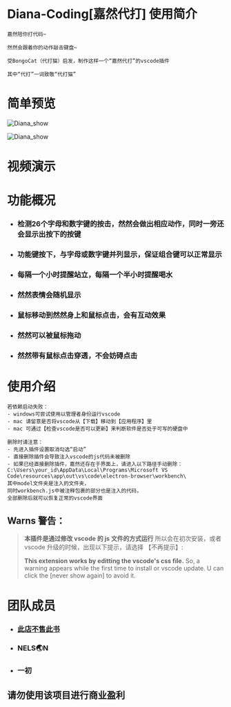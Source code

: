 # Diana-Coding[嘉然代打] 使用简介
    嘉然陪你打代码~
    
    然然会跟着你的动作敲击键盘~
    
    受BongoCat（代打猫）启发，制作这样一个“嘉然代打”的vscode插件
    
    其中“代打”一词致敬“代打猫”
# 简单预览



![Diana_show](https://s2.loli.net/2022/05/03/liyo5FcZxC2d4v1.gif)

![Diana_show](https://s2.loli.net/2022/05/03/jOusPyBkQAxJeYg.gif)


# 视频演示

# 功能概况

-   ### 检测26个字母和数字键的按击，然然会做出相应动作，同时一旁还会显示出按下的按键

-   ### 功能键按下，与字母或数字键并列显示，保证组合键可以正常显示

-   ### 每隔一个小时提醒站立，每隔一个半小时提醒喝水

-   ### 然然表情会随机显示

-   ### 鼠标移动到然然身上和鼠标点击，会有互动效果

-   ### 然然可以被鼠标拖动

-   ### 然然带有鼠标点击穿透，不会妨碍点击

# 使用介绍

    若依赖启动失败：
    - windows可尝试使用以管理者身份运行vscode
    - mac 请留意是否将vscode从【下载】移动到【应用程序】里
    - mac 可通过【检查vscode是否可以更新】来判断软件是否处于可写的硬盘中
    
    删除时请注意：
    - 先进入插件设置取消勾选“启动”
    - 直接删除插件会导致注入vscode的js代码未被删除
    - 如果已经直接删除插件，嘉然还存在于界面上，请进入以下路径手动删除：
    C:\Users\your_id\AppData\Local\Programs\Microsoft VS Code\resources\app\out\vs\code\electron-browser\workbench\
    其中model文件夹是注入的文件夹，
    同时workbench.js中被注释包裹的部分也是注入的代码，
    全部删除后就可以恢复正常的vscode界面



## Warns 警告：

> **本插件是通过修改 vscode 的 js 文件的方式运行**
> 所以会在初次安装，或者 vscode 升级的时候，出现以下提示，请选择 【不再提示】:
>
> **This extension works by editting the vscode's css file.**
> So, a warning appears while the first time to install or vscode update. U can click the [never show again] to avoid it.
>

# 团队成员  

-   ### [此店不售此书](https://Alastor.top)

-   ### NELS🌏N

-   ### 一初

    

## 请勿使用该项目进行商业盈利